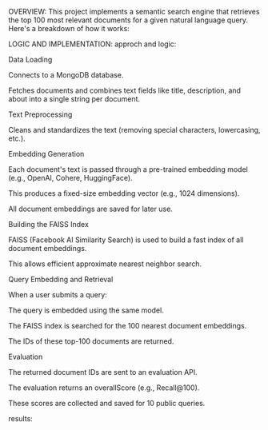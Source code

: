 OVERVIEW:
This project implements a semantic search engine that retrieves the top 100 most relevant documents for a given natural language query. Here's a breakdown of how it works:


LOGIC AND IMPLEMENTATION:
approch and logic:


Data Loading

Connects to a MongoDB database.

Fetches documents and combines text fields like title, description, and about into a single string per document.

Text Preprocessing

Cleans and standardizes the text (removing special characters, lowercasing, etc.).

Embedding Generation

Each document's text is passed through a pre-trained embedding model (e.g., OpenAI, Cohere, HuggingFace).

This produces a fixed-size embedding vector (e.g., 1024 dimensions).

All document embeddings are saved for later use.

Building the FAISS Index

FAISS (Facebook AI Similarity Search) is used to build a fast index of all document embeddings.

This allows efficient approximate nearest neighbor search.

Query Embedding and Retrieval

When a user submits a query:

The query is embedded using the same model.

The FAISS index is searched for the 100 nearest document embeddings.

The IDs of these top-100 documents are returned.

Evaluation

The returned document IDs are sent to an evaluation API.

The evaluation returns an overallScore (e.g., Recall@100).

These scores are collected and saved for 10 public queries.




results:
